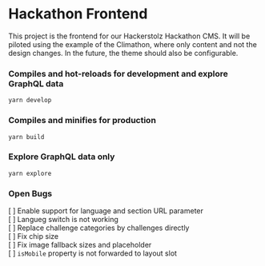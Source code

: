 # Hackathon Frontend

This project is the frontend for our Hackerstolz Hackathon CMS. It will be piloted using the example of the Climathon, where only content and not the design changes. In the future, the theme should also be configurable.

### Compiles and hot-reloads for development and explore GraphQL data

```
yarn develop
```

### Compiles and minifies for production

```
yarn build
```

### Explore GraphQL data only

```
yarn explore
```

### Open Bugs

[ ] Enable support for language and section URL parameter  
[ ] Langueg switch is not working  
[ ] Replace challenge categories by challenges directly  
[ ] Fix chip size  
[ ] Fix image fallback sizes and placeholder  
[ ] `isMobile` property is not forwarded to layout slot
